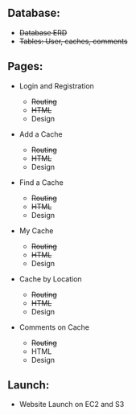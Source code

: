 ## Database:

 - ~~Database ERD~~
 - ~~Tables: User, caches, comments~~

## Pages:

- Login and Registration
  - ~~Routing~~
  - ~~HTML~~
  - Design

- Add a Cache
  - ~~Routing~~
  - ~~HTML~~
  - Design

- Find a Cache
  - ~~Routing~~
  - ~~HTML~~
  - Design

- My Cache
  - ~~Routing~~
  - ~~HTML~~
  - Design

- Cache by Location
  - ~~Routing~~
  - ~~HTML~~
  - Design

- Comments on Cache
  - ~~Routing~~
  - HTML
  - Design

## Launch:

- Website Launch on EC2 and S3
